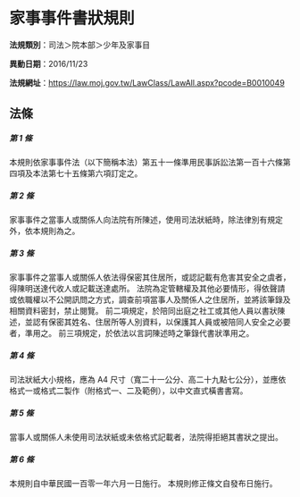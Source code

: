 # 家事事件書狀規則

**法規類別**：司法＞院本部＞少年及家事目

**異動日期**：2016/11/23  

**法規網址**：https://law.moj.gov.tw/LawClass/LawAll.aspx?pcode=B0010049





## 法條
##### 第 1 條
本規則依家事事件法（以下簡稱本法）第五十一條準用民事訴訟法第一百十六條第四項及本法第七十五條第六項訂定之。

##### 第 2 條
家事事件之當事人或關係人向法院有所陳述，使用司法狀紙時，除法律別有規定外，依本規則為之。

##### 第 3 條
家事事件之當事人或關係人依法得保密其住居所，或認記載有危害其安全之虞者，得陳明送達代收人或記載送達處所。
法院為定管轄權及其他必要情形，得依聲請或依職權以不公開訊問之方式，調查前項當事人及關係人之住居所，並將該筆錄及相關資料密封，禁止閱覽。
前二項規定，於陪同出庭之社工或其他人員以書狀陳述，並認有保密其姓名、住居所等人別資料，以保護其人員或被陪同人安全之必要者，準用之。
前三項規定，於依法以言詞陳述時之筆錄代書狀準用之。

##### 第 4 條
司法狀紙大小規格，應為 A4 尺寸（寬二十一公分、高二十九點七公分），並應依格式一或格式二製作（附格式一、二及範例），以中文直式橫書書寫。

##### 第 5 條
當事人或關係人未使用司法狀紙或未依格式記載者，法院得拒絕其書狀之提出。

##### 第 6 條
本規則自中華民國一百零一年六月一日施行。
本規則修正條文自發布日施行。


